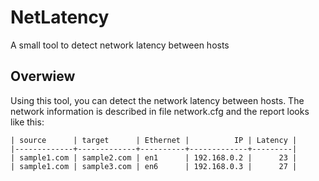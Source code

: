 NetLatency
==========

A small tool to detect network latency between hosts


## Overwiew

Using this tool, you can detect the network latency between hosts. The network information is described in file network.cfg and the report looks like this:
```
| source      | target      | Ethernet |          IP | Latency |
|-------------+-------------+----------+-------------+---------|
| sample1.com | sample2.com | en1      | 192.168.0.2 |      23 |
| sample1.com | sample3.com | en6      | 192.168.0.3 |      27 |
```